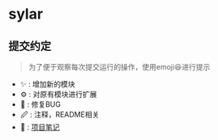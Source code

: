 # sylar

## 提交约定
> 为了便于观察每次提交运行的操作，使用emoji😆进行提示
- ✨ : 增加新的模块
-  ⚙ : 对原有模块进行扩展
- 🐛 : 修复BUG
-  🖉 : 注释，README相关
- 📖 : [项目笔记](https://zegvtucbm1.feishu.cn/drive/folder/SylOfRHw5lq6UXd63uscDakfnHd?from=space_personal_folder)
